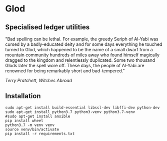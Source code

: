 # Glod

## Specialised ledger utilities

"Bad spelling can be lethal. For example, the greedy Seriph of Al-Yabi was 
cursed by a badly-educated deity and for some days everything he touched 
turned to Glod, which happened to be the name of a small dwarf from a 
mountain community hundreds of miles away who found himself magically 
dragged to the kingdom and relentlessly duplicated. Some two thousand 
Glods later the spell wore off. These days, the people of Al-Yabi are 
renowned for being remarkably short and bad-tempered."

_Terry Pratchett, Witches Abroad_

## Installation

```
sudo apt-get install build-essential libssl-dev libffi-dev python-dev
sudo apt-get install python3.7 python3-venv python3.7-venv
#sudo apt-get install ansible
pip install wheel
python3.7 -m venv venv
source venv/bin/activate
pip install -r requirements.txt 
```
